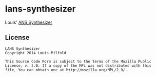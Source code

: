 # lans-synthesizer

Louis' [ANS Synthesizer](http://en.wikipedia.org/wiki/ANS_synthesizer)

## License

    LANS Synthesizer
    Copyright 2014 Louis Pilfold

    This Source Code Form is subject to the terms of the Mozilla Public
    License, v. 2.0. If a copy of the MPL was not distributed with this
    file, You can obtain one at http://mozilla.org/MPL/2.0/.
